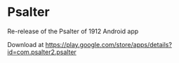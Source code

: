 # Psalter
Re-release of the Psalter of 1912 Android app

Download at https://play.google.com/store/apps/details?id=com.psalter2.psalter
